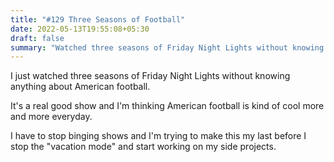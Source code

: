 ```yaml
---
title: "#129 Three Seasons of Football"
date: 2022-05-13T19:55:08+05:30
draft: false
summary: "Watched three seasons of Friday Night Lights without knowing anything about American football."
---
```


I just watched three seasons of Friday Night Lights without knowing anything about American football.

It's a real good show and I'm thinking American football is kind of cool more and more everyday.

I have to stop binging shows and I'm trying to make this my last before I stop the "vacation mode" and start working on my side projects.
